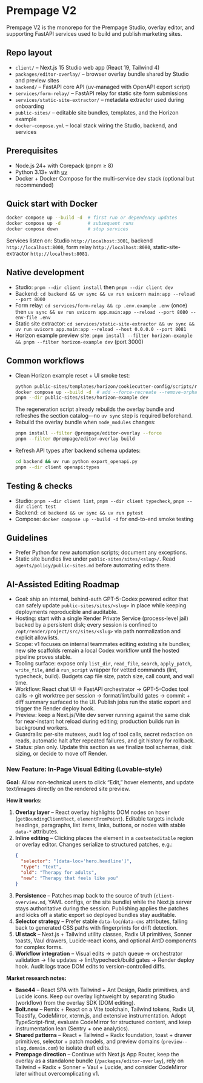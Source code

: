 # Prempage V2

Prempage V2 is the monorepo for the Prempage Studio, overlay editor, and supporting FastAPI services used to build and publish marketing sites.

## Repo layout
- `client/` – Next.js 15 Studio web app (React 19, Tailwind 4)
- `packages/editor-overlay/` – browser overlay bundle shared by Studio and preview sites
- `backend/` – FastAPI core API (uv-managed with OpenAPI export script)
- `services/form-relay/` – FastAPI relay for static site form submissions
- `services/static-site-extractor/` – metadata extractor used during onboarding
- `public-sites/` – editable site bundles, templates, and the Horizon example
- `docker-compose.yml` – local stack wiring the Studio, backend, and services

## Prerequisites
- Node.js 24+ with Corepack (pnpm ≥ 8)
- Python 3.13+ with [uv](https://github.com/astral-sh/uv)
- Docker + Docker Compose for the multi-service dev stack (optional but recommended)

## Quick start with Docker
```bash
docker compose up --build -d  # first run or dependency updates
docker compose up -d          # subsequent runs
docker compose down           # stop services
```

Services listen on: Studio `http://localhost:3001`, backend `http://localhost:8000`, form relay `http://localhost:8080`, static-site-extractor `http://localhost:8081`.

## Native development
- Studio: `pnpm --dir client install` then `pnpm --dir client dev`
- Backend: `cd backend && uv sync && uv run uvicorn main:app --reload --port 8000`
- Form relay: `cd services/form-relay && cp .env.example .env` (once) then `uv sync && uv run uvicorn app.main:app --reload --port 8080 --env-file .env`
- Static site extractor: `cd services/static-site-extractor && uv sync && uv run uvicorn app.main:app --reload --host 0.0.0.0 --port 8081`
- Horizon example preview site: `pnpm install --filter horizon-example && pnpm --filter horizon-example dev` (port 3000)

## Common workflows
- Clean Horizon example reset + UI smoke test:
  ```bash
  python public-sites/templates/horizon/cookiecutter-config/scripts/run_horizon_example.py
  docker compose up --build -d  # add --force-recreate --remove-orphans if the stack is already running
  pnpm --dir public-sites/sites/horizon-example dev
  ```
  The regeneration script already rebuilds the overlay bundle and refreshes the section catalog—no `uv sync` step is required beforehand.
- Rebuild the overlay bundle when `node_modules` changes:
  ```bash
  pnpm install --filter @prempage/editor-overlay --force
  pnpm --filter @prempage/editor-overlay build
  ```
- Refresh API types after backend schema updates:
  ```bash
  cd backend && uv run python export_openapi.py
  pnpm --dir client openapi:types
  ```

## Testing & checks
- Studio: `pnpm --dir client lint`, `pnpm --dir client typecheck`, `pnpm --dir client test`
- Backend: `cd backend && uv sync && uv run pytest`
- Compose: `docker compose up --build -d` for end-to-end smoke testing

## Guidelines
- Prefer Python for new automation scripts; document any exceptions.
- Static site bundles live under `public-sites/sites/<slug>/`. Read `agents/policy/public-sites.md` before automating edits there.

## AI-Assisted Editing Roadmap
- Goal: ship an internal, behind-auth GPT-5-Codex powered editor that can safely update `public-sites/sites/<slug>` in place while keeping deployments reproducible and auditable.
- Hosting: start with a single Render Private Service (process-level jail) backed by a persistent disk; every session is confined to `/opt/render/project/src/sites/<slug>` via path normalization and explicit allowlists.
- Scope: v1 focuses on internal teammates editing existing site bundles; new site scaffolds remain a local Codex workflow until the hosted pipeline proves stable.
- Tooling surface: expose only `list_dir`, `read_file`, `search`, `apply_patch`, `write_file`, and a `run_script` wrapper for vetted commands (lint, typecheck, build). Budgets cap file size, patch size, call count, and wall time.
- Workflow: React chat UI → FastAPI orchestrator → GPT-5-Codex tool calls → git worktree per session → format/lint/build gates → commit + diff summary surfaced to the UI. Publish jobs run the static export and trigger the Render deploy hook.
- Preview: keep a Next.js/Vite dev server running against the same disk for near-instant hot reload during editing; production builds run in background workers.
- Guardrails: per-site mutexes, audit log of tool calls, secret redaction on reads, automatic halt after repeated failures, and git history for rollback.
- Status: plan only. Update this section as we finalize tool schemas, disk sizing, or decide to move off Render.

### New Feature: In-Page Visual Editing (Lovable-style)

**Goal:** Allow non-technical users to click “Edit,” hover elements, and update text/images directly on the rendered site preview.

**How it works:**
1. **Overlay layer** – React overlay highlights DOM nodes on hover (`getBoundingClientRect`, `elementFromPoint`). Editable targets include headings, paragraphs, list items, links, buttons, or nodes with stable `data-*` attributes.
2. **Inline editing** – Clicking places the element in a `contenteditable` region or overlay editor. Changes serialize to structured patches, e.g.:
   ```json
   {
     "selector": "[data-loc='hero.headline']",
     "type": "text",
     "old": "Therapy for adults",
     "new": "Therapy that feels like you"
   }
   ```
3. **Persistence** – Patches map back to the source of truth (`client-overview.md`, YAML configs, or the site bundle) while the Next.js server stays authoritative during the session. Publishing applies the patches and kicks off a static export so deployed bundles stay auditable.
4. **Selector strategy** – Prefer stable `data-loc`/`data-cms` attributes, falling back to generated CSS paths with fingerprints for drift detection.
5. **UI stack** – Next.js + Tailwind utility classes, Radix UI primitives, Sonner toasts, Vaul drawers, Lucide-react icons, and optional AntD components for complex forms.
6. **Workflow integration** – Visual edits → patch queue → orchestrator validation → file updates → lint/typecheck/build gates → Render deploy hook. Audit logs trace DOM edits to version-controlled diffs.

**Market research notes:**
- **Base44** – React SPA with Tailwind + Ant Design, Radix primitives, and Lucide icons. Keep our overlay lightweight by separating Studio (workflow) from the overlay SDK (DOM editing).
- **Bolt.new** – Remix + React on a Vite toolchain, Tailwind tokens, Radix UI, Toastify, CodeMirror, xterm.js, and extensive instrumentation. Adopt TypeScript-first, evaluate CodeMirror for structured content, and keep instrumentation lean (Sentry + one analytics).
- **Shared patterns** – React + Tailwind + Radix foundation, toast + drawer primitives, selector + patch models, and preview domains (`preview--slug.domain.com`) to isolate draft edits.
- **Prempage direction** – Continue with Next.js App Router, keep the overlay as a standalone bundle (`/packages/editor-overlay`), rely on Tailwind + Radix + Sonner + Vaul + Lucide, and consider CodeMirror later without overcomplicating v1.

